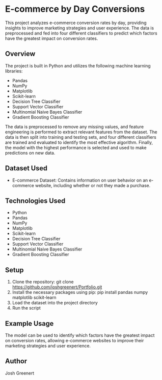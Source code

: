 # E-commerce by Day Conversions

This project analyzes e-commerce conversion rates by day, providing insights to improve marketing strategies and user experience. The data is preprocessed and fed into four different classifiers to predict which factors have the greatest impact on conversion rates.

## Overview

The project is built in Python and utilizes the following machine learning libraries:

- Pandas
- NumPy
- Matplotlib
- Scikit-learn
- Decision Tree Classifier
- Support Vector Classifier
- Multinomial Naive Bayes Classifier
- Gradient Boosting Classifier

The data is preprocessed to remove any missing values, and feature engineering is performed to extract relevant features from the dataset. The data is then split into training and testing sets, and four different classifiers are trained and evaluated to identify the most effective algorithm. Finally, the model with the highest performance is selected and used to make predictions on new data.

## Dataset Used

- E-commerce Dataset: Contains information on user behavior on an e-commerce website, including whether or not they made a purchase.

## Technologies Used

- Python
- Pandas
- NumPy
- Matplotlib
- Scikit-learn
- Decision Tree Classifier
- Support Vector Classifier
- Multinomial Naive Bayes Classifier
- Gradient Boosting Classifier

## Setup

1. Clone the repository: git clone https://github.com/joshgreenert/Portfolio.git
2. Install the necessary packages using pip: pip install pandas numpy matplotlib scikit-learn
3. Load the dataset into the project directory
4. Run the script

## Example Usage

The model can be used to identify which factors have the greatest impact on conversion rates, allowing e-commerce websites to improve their marketing strategies and user experience.

## Author

Josh Greenert